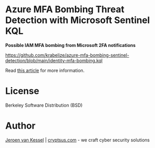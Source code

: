 # Azure MFA Bombing Threat Detection with Microsoft Sentinel KQL

**Possible IAM MFA bombing from Microsoft 2FA notifications**

https://github.com/krabelize/azure-mfa-bombing-sentinel-detection/blob/main/identity-mfa-bombing.kql

Read [this article](https://cryptsus.com/blog/azure-mfa-bombing-detection-sentinel.html) for more information.

# License
Berkeley Software Distribution (BSD)

# Author
[Jeroen van Kessel](https://twitter.com/jeroenvkessel) | [cryptsus.com](https://cryptsus.com) - we craft cyber security solutions
